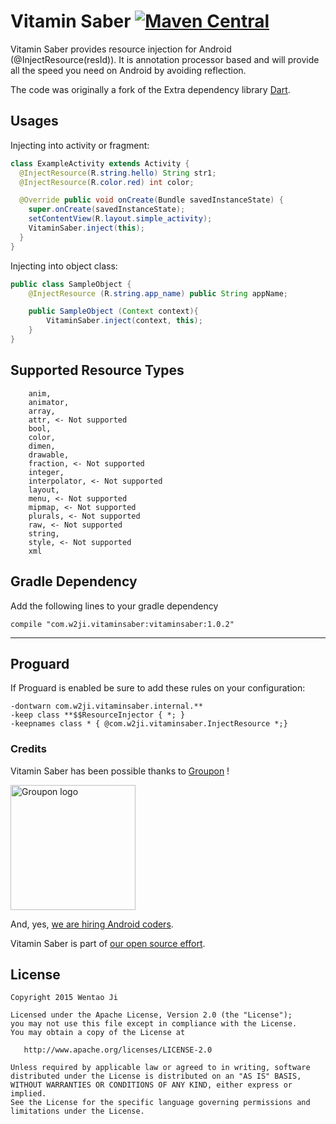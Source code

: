 Vitamin Saber [![Maven Central](https://maven-badges.herokuapp.com/maven-central/com.w2ji.vitaminsaber/vitaminsaber/badge.svg)](https://maven-badges.herokuapp.com/maven-central/com.w2ji.vitaminsaber/vitaminsaber)
============

Vitamin Saber provides resource injection for Android (@InjectResource(resId)).
It is annotation processor based and will provide all the speed you need on Android by avoiding reflection.

The code was originally a fork of the
Extra dependency library [Dart](https://github.com/f2prateek/dart).


Usages
------

Injecting into activity or fragment:
```java
class ExampleActivity extends Activity {
  @InjectResource(R.string.hello) String str1;
  @InjectResource(R.color.red) int color;

  @Override public void onCreate(Bundle savedInstanceState) {
    super.onCreate(savedInstanceState);
    setContentView(R.layout.simple_activity);
    VitaminSaber.inject(this);
  }
}
```

Injecting into object class:
```java
public class SampleObject {
    @InjectResource (R.string.app_name) public String appName;

    public SampleObject (Context context){
        VitaminSaber.inject(context, this);
    }
}
```


Supported Resource Types
-----
```
    anim,
    animator,
    array,
    attr, <- Not supported
    bool,
    color,
    dimen,
    drawable,
    fraction, <- Not supported
    integer,
    interpolator, <- Not supported
    layout,
    menu, <- Not supported
    mipmap, <- Not supported
    plurals, <- Not supported
    raw, <- Not supported
    string,
    style, <- Not supported
    xml
```

Gradle Dependency
-----
Add the following lines to your gradle dependency

```
compile "com.w2ji.vitaminsaber:vitaminsaber:1.0.2"
```
-----

Proguard
--------

If Proguard is enabled be sure to add these rules on your configuration:

```
-dontwarn com.w2ji.vitaminsaber.internal.**
-keep class **$$ResourceInjector { *; }
-keepnames class * { @com.w2ji.vitaminsaber.InjectResource *;}
```

### Credits

Vitamin Saber has been possible thanks to [Groupon](http://groupon.com) ! 

<img src="https://pbs.twimg.com/profile_images/428288841082871808/Q114lCq3_400x400.png" alt="Groupon logo" width= "200px" height= "200px"/>

And, yes, [we are hiring Android coders](https://jobs.groupon.com/careers/engineering/).

Vitamin Saber is part of [our open source effort](https://github.com/groupon). 


License
-------

    Copyright 2015 Wentao Ji

    Licensed under the Apache License, Version 2.0 (the "License");
    you may not use this file except in compliance with the License.
    You may obtain a copy of the License at

       http://www.apache.org/licenses/LICENSE-2.0

    Unless required by applicable law or agreed to in writing, software
    distributed under the License is distributed on an "AS IS" BASIS,
    WITHOUT WARRANTIES OR CONDITIONS OF ANY KIND, either express or implied.
    See the License for the specific language governing permissions and
    limitations under the License.


